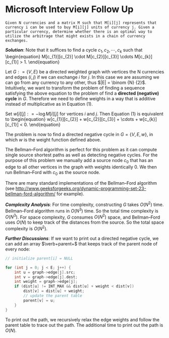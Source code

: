 # Microsoft Interview Follow Up
```
Given N currencies and a matrix M such that M[i][j] represents that currency i can be used to buy M[i][j] units of currency j. Given a particular currency, determine whether there is an optimal way to utilize the arbitrage that might exists in a chain of currency exchanges.
```

_**Solution**_: Note that it suffices to find a cycle ${c_{1}, c_{2}, \cdots, c_{k}}$ such that 
\begin{equation}
M[c_{1}][c_{2}] \cdot M[c_{2}][c_{3}] \cdots M[c_{k}][c_{1}] > 1.
\end{equation}

Let $G: = \{V, E\}$ be a directed weighted graph with vertices the N currencies and edges $(i, j)$ if we can exchange $i$ for $j$. In this case we are assuming we can go from any currency to any other, thus $|E| = 
\binom {N} {2}$. Intuitively, we want to transform the problem of finding a sequence satisfying the above equation to the problem of find a **directed (negative) cycle** in $G$. Therefore we need to define weights in a way that is additive instead of multiplicative as in Equation (1).

Set $w[i][j]: = -\log M[i][j]$ for vertices $i$ and $j$. Then Equation (1) is equivalent to 
\begin{equation}
w[c_{1}][c_{2}] + w[c_{2}][c_{3}] + \cdots + w[c_{k}][c_{1}] < 0.
\end{equation}

The problem is now to find a directed negative cycle in $G = \{V, E, w\}$, in which $w$ is the weight function defined above.

The Bellman–Ford algorithm is perfect for this problem as it can compute single source shortest paths as well as detecting negative cycles. For the purpose of this problem we manually add a source node $c_{0}$ that has an edge to all other vertices in the graph with weights identically $0$. We then run Bellman–Ford with $c_{0}$ as the source node.

There are many standard implementations of the Bellman–Ford algorithm (see http://www.geeksforgeeks.org/dynamic-programming-set-23-bellman-ford-algorithm/ for example). 

_**Complexity Analysis**_: For time complexity, constructing $G$ takes $O(N^{2})$ time. Bellman–Ford algorithm runs in $O(N^{3})$ time. So the total time complexity is $O(N^{3})$. For space complexity, $G$ consumes $O(N^{2})$ space, and Bellman–Ford uses $O(N)$ to keep track of the distances from the source. So the total space complexity is $O(N^{2})$.

_**Further Discussions**_: If we want to print out a directed negative cycle, we can add an array $\verb+parent+$ that keeps track of the parent node of every node:

```c++
// initialize parent[i] = NULL

for (int j = 0; j < E; j++) {
    int u = graph->edge[j].src;
    int v = graph->edge[j].dest;
    int weight = graph->edge[j];
    if (dist[u] != INT_MAX && dist[u] + weight < dist[v])
        dist[v] = dist[u] + weight;
        // update the parent table
        parent[v] = u;
    }
}
```

To print out the path, we recursively relax the edge weights and follow the parent table to trace out the path. The additional time to print out the path is $O(N)$.


